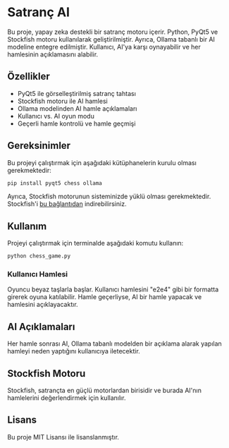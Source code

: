 # Satranç AI

Bu proje, yapay zeka destekli bir satranç motoru içerir. Python, PyQt5 ve Stockfish motoru kullanılarak geliştirilmiştir. Ayrıca, Ollama tabanlı bir AI modeline entegre edilmiştir. Kullanıcı, AI'ya karşı oynayabilir ve her hamlesinin açıklamasını alabilir.

## Özellikler
- PyQt5 ile görselleştirilmiş satranç tahtası
- Stockfish motoru ile AI hamlesi
- Ollama modelinden AI hamle açıklamaları
- Kullanıcı vs. AI oyun modu
- Geçerli hamle kontrolü ve hamle geçmişi

## Gereksinimler
Bu projeyi çalıştırmak için aşağıdaki kütüphanelerin kurulu olması gerekmektedir:

```sh
pip install pyqt5 chess ollama
```

Ayrıca, Stockfish motorunun sisteminizde yüklü olması gerekmektedir. Stockfish'i [bu bağlantıdan](https://stockfishchess.org/download/) indirebilirsiniz.

## Kullanım
Projeyi çalıştırmak için terminalde aşağıdaki komutu kullanın:

```sh
python chess_game.py
```

### Kullanıcı Hamlesi
Oyuncu beyaz taşlarla başlar. Kullanıcı hamlesini "e2e4" gibi bir formatta girerek oyuna katılabilir. Hamle geçerliyse, AI bir hamle yapacak ve hamlesini açıklayacaktır.

## AI Açıklamaları
Her hamle sonrası AI, Ollama tabanlı modelden bir açıklama alarak yapılan hamleyi neden yaptığını kullanıcıya iletecektir.

## Stockfish Motoru
Stockfish, satrançta en güçlü motorlardan birisidir ve burada AI'nın hamlelerini değerlendirmek için kullanılır.

## Lisans
Bu proje MIT Lisansı ile lisanslanmıştır.
